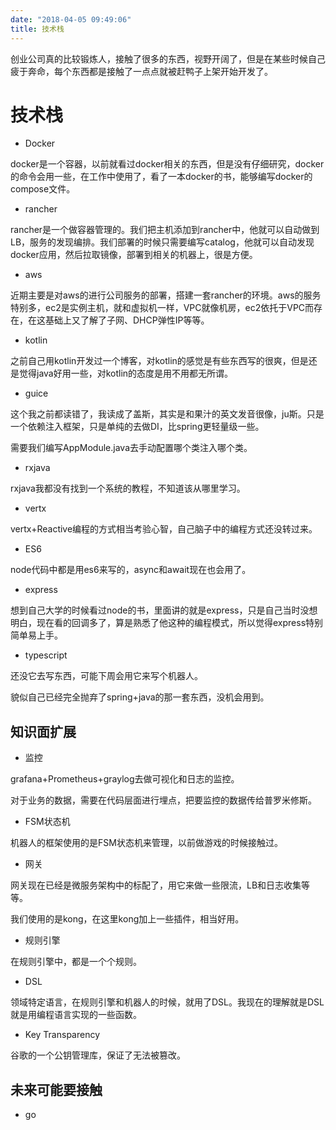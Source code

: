 ```yaml
---
date: "2018-04-05 09:49:06"
title: 技术栈
---
```


创业公司真的比较锻炼人，接触了很多的东西，视野开阔了，但是在某些时候自己疲于奔命，每个东西都是接触了一点点就被赶鸭子上架开始开发了。

# 技术栈

- Docker

docker是一个容器，以前就看过docker相关的东西，但是没有仔细研究，docker的命令会用一些，在工作中使用了，看了一本docker的书，能够编写docker的compose文件。

- rancher

rancher是一个做容器管理的。我们把主机添加到rancher中，他就可以自动做到LB，服务的发现编排。我们部署的时候只需要编写catalog，他就可以自动发现docker应用，然后拉取镜像，部署到相关的机器上，很是方便。

- aws

近期主要是对aws的进行公司服务的部署，搭建一套rancher的环境。aws的服务特别多，ec2是实例主机，就和虚拟机一样，VPC就像机房，ec2依托于VPC而存在，在这基础上又了解了子网、DHCP弹性IP等等。

- kotlin

之前自己用kotlin开发过一个博客，对kotlin的感觉是有些东西写的很爽，但是还是觉得java好用一些，对kotlin的态度是用不用都无所谓。

- guice

这个我之前都读错了，我读成了盖斯，其实是和果汁的英文发音很像，ju斯。只是一个依赖注入框架，只是单纯的去做DI，比spring更轻量级一些。

需要我们编写AppModule.java去手动配置哪个类注入哪个类。

- rxjava

rxjava我都没有找到一个系统的教程，不知道该从哪里学习。

- vertx

vertx+Reactive编程的方式相当考验心智，自己脑子中的编程方式还没转过来。

- ES6

node代码中都是用es6来写的，async和await现在也会用了。

- express

想到自己大学的时候看过node的书，里面讲的就是express，只是自己当时没想明白，现在看的回调多了，算是熟悉了他这种的编程模式，所以觉得express特别简单易上手。

- typescript

还没它去写东西，可能下周会用它来写个机器人。

貌似自己已经完全抛弃了spring+java的那一套东西，没机会用到。

## 知识面扩展

- 监控

grafana+Prometheus+graylog去做可视化和日志的监控。

对于业务的数据，需要在代码层面进行埋点，把要监控的数据传给普罗米修斯。

- FSM状态机

机器人的框架使用的是FSM状态机来管理，以前做游戏的时候接触过。

- 网关

网关现在已经是微服务架构中的标配了，用它来做一些限流，LB和日志收集等等。

我们使用的是kong，在这里kong加上一些插件，相当好用。

- 规则引擎

在规则引擎中，都是一个个规则。

- DSL

领域特定语言，在规则引擎和机器人的时候，就用了DSL。我现在的理解就是DSL就是用编程语言实现的一些函数。

- Key Transparency

谷歌的一个公钥管理库，保证了无法被篡改。

## 未来可能要接触

- go



